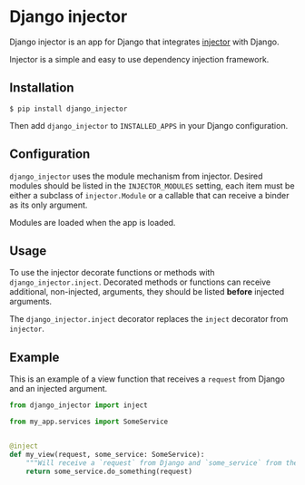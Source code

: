 # Django injector

Django injector is an app for Django that integrates [injector](https://github.com/alecthomas/injector)
with Django.

Injector is a simple and easy to use dependency injection framework.


## Installation

```
$ pip install django_injector
```

Then add `django_injector` to `INSTALLED_APPS` in your Django configuration.


## Configuration
`django_injector` uses the module mechanism from injector. Desired modules should be
listed in the `INJECTOR_MODULES` setting, each item must be either a subclass of `injector.Module`
or a callable that can receive a binder as its only argument.

Modules are loaded when the app is loaded.


## Usage

To use the injector decorate functions or methods with `django_injector.inject`. Decorated
methods or functions can receive additional, non-injected, arguments, they should be listed
**before** injected arguments.

The `django_injector.inject` decorator replaces the `inject` decorator from `injector`.


## Example
This is an example of a view function that receives a `request` from Django and
an injected argument.

```python
from django_injector import inject

from my_app.services import SomeService


@inject
def my_view(request, some_service: SomeService):
    """Will receive a `request` from Django and `some_service` from the injector."""
    return some_service.do_something(request)
```
